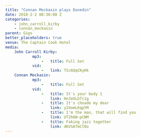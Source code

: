 ```yaml
---
title: "Connan Mockasin plays Dunedin"
date: 2018-2-2 08:30:00 Z
categories:
    - john_carroll_kirby
    - connan_mockasin
parent: Gigs
better_placeholders: true
venue: The Captain Cook Hotel
media:
    John Carroll Kirby:
            mp3:
                -   title: Full Set
            vid:
                -   link: TSc6QqCKyHk
    Connan Mockasin:
            mp3:
                -   title: Full Set
            vid:
                -   title: It's your body 1
                    link: HnJeOLbTc1g
                -   title: It's choade my dear
                    link: y2domLKqpYM
                -   title: I'm the man, that will find you
                    link: UT2h6W-pCNM
                -   title: Faking jazz together
                    link: dKVSATmCt0o
---
```

